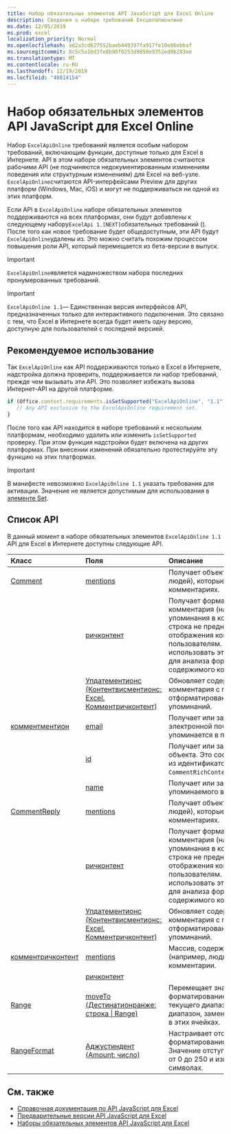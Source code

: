 ```yaml
---
title: Набор обязательных элементов API JavaScript для Excel Online
description: Сведения о наборе требований Ексцелапионлине
ms.date: 12/05/2019
ms.prod: excel
localization_priority: Normal
ms.openlocfilehash: ad2a3cd627552baeb449397fa917fe10e86ebbaf
ms.sourcegitcommit: 8c5c5a1bd3fe8b90f6253d9850e9352ed0b283ee
ms.translationtype: MT
ms.contentlocale: ru-RU
ms.lasthandoff: 12/19/2019
ms.locfileid: "40814154"
---
```

# <a name="excel-javascript-api-online-only-requirement-set"></a>Набор обязательных элементов API JavaScript для Excel Online

Набор `ExcelApiOnline` требований является особым набором требований, включающим функции, доступные только для Excel в Интернете. API в этом наборе обязательных элементов считаются рабочими API (не подчиняются недокументированным изменениям поведения или структурным изменениям) для Excel на веб-узле. `ExcelApiOnline`считаются API-интерфейсами Preview для других платформ (Windows, Mac, iOS) и могут не поддерживаться ни одной из этих платформ.

Если API в `ExcelApiOnline` наборе обязательных элементов поддерживаются на всех платформах, они будут добавлены к следующему набору`ExcelApi 1.[NEXT]`обязательных требований (). После того как новое требование будет общедоступным, эти API будут `ExcelApiOnline`удалены из. Это можно считать похожим процессом повышения роли API, который перемещается из бета-версии в выпуск.

> [!IMPORTANT]
> `ExcelApiOnline`является надмножеством набора последних пронумерованных требований.

> [!IMPORTANT]
> `ExcelApiOnline 1.1`— Единственная версия интерфейсов API, предназначенных только для интерактивного подключения. Это связано с тем, что Excel в Интернете всегда будет иметь одну версию, доступную для пользователей с последней версией.

## <a name="recommended-usage"></a>Рекомендуемое использование

Так `ExcelApiOnline` как API поддерживаются только в Excel в Интернете, надстройка должна проверить, поддерживается ли набор требований, прежде чем вызывать эти API. Это позволяет избежать вызова Интернет-API на другой платформе.

```js
if (Office.context.requirements.isSetSupported("ExcelApiOnline", "1.1")) {
   // Any API exclusive to the ExcelApiOnline requirement set.
}
```

После того как API находится в наборе требований к нескольким платформам, необходимо удалить или изменить `isSetSupported` проверку. При этом функция надстройки будет включена на других платформах. При внесении изменений обязательно протестируйте эту функцию на этих платформах.

> [!IMPORTANT]
> В манифесте невозможно `ExcelApiOnline 1.1` указать требования для активации. Значение не является допустимым для использования в [элементе Set](../manifest/set.md).

## <a name="api-list"></a>Список API

В данный момент в наборе обязательных элементов `ExcelApiOnline 1.1` API для Excel в Интернете доступны следующие API.

| Класс | Поля | Описание |
|:---|:---|:---|
|[Comment](/javascript/api/excel/excel.comment)|[mentions](/javascript/api/excel/excel.comment#mentions)|Получает объекты (например, людей), которые упоминаются в комментариях.|
||[ричконтент](/javascript/api/excel/excel.comment#richcontent)|Получает форматированный текст комментария (например, упоминания в комментариях). Эта строка не предназначена для отображения конечным пользователям. Надстройка должна использовать эту надстройку только для анализа форматированного содержимого комментариев.|
||[Упдатементионс (Контентвисментионс: Excel. Комментричконтент)](/javascript/api/excel/excel.comment#updatementions-contentwithmentions-)|Обновляет содержимое комментария с помощью специально отформатированной строки и списка упоминаний.|
|[комментментион](/javascript/api/excel/excel.commentmention)|[email](/javascript/api/excel/excel.commentmention#email)|Получает или задает адрес электронной почты объекта, который упоминается в примечании.|
||[id](/javascript/api/excel/excel.commentmention#id)|Получает или задает идентификатор объекта. Это соответствует одному из идентификаторов в `CommentRichContent.richContent`файле.|
||[name](/javascript/api/excel/excel.commentmention#name)|Получает или задает имя объекта, упоминаемого в примечании.|
|[CommentReply](/javascript/api/excel/excel.commentreply)|[mentions](/javascript/api/excel/excel.commentreply#mentions)|Получает объекты (например, людей), которые упоминаются в комментариях.|
||[ричконтент](/javascript/api/excel/excel.commentreply#richcontent)|Получает форматированный текст комментария (например, упоминания в комментариях). Эта строка не предназначена для отображения конечным пользователям. Надстройка должна использовать эту надстройку только для анализа форматированного содержимого комментариев.|
||[Упдатементионс (Контентвисментионс: Excel. Комментричконтент)](/javascript/api/excel/excel.commentreply#updatementions-contentwithmentions-)|Обновляет содержимое комментария с помощью специально отформатированной строки и списка упоминаний.|
|[комментричконтент](/javascript/api/excel/excel.commentrichcontent)|[mentions](/javascript/api/excel/excel.commentrichcontent#mentions)|Массив, содержащий все сущности (например, люди), упомянутые в комментарии.|
||[ричконтент](/javascript/api/excel/excel.commentrichcontent#richcontent)||
|[Range](/javascript/api/excel/excel.range)|[moveTo (Дестинатионранже: строка \| Range)](/javascript/api/excel/excel.range#moveto-destinationrange-)|Перемещает значения ячеек, форматирование и формулы из текущего диапазона в конечный диапазон, заменяя старые сведения в этих ячейках.|
|[RangeFormat](/javascript/api/excel/excel.rangeformat)|[Аджустиндент (Amount: число)](/javascript/api/excel/excel.rangeformat#adjustindent-amount-)|Настраивает отступ для форматирования диапазона. Значение отступа лежит в диапазоне от 0 до 250 и измеряется в символах.|

## <a name="see-also"></a>См. также

- [Справочная документация по API JavaScript для Excel](/javascript/api/excel?view=excel-js-online)
- [Предварительные версии API JavaScript для Excel](./excel-preview-apis.md)
- [Наборы обязательных элементов API JavaScript для Excel](./excel-api-requirement-sets.md)